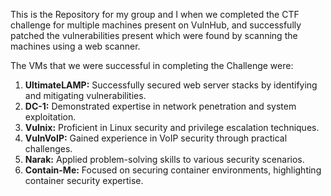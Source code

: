 This is the Repository for my group and I when we completed the CTF challenge for multiple machines present on VulnHub, and successfully patched the vulnerabilities present which were found by scanning the machines using a web scanner.

The VMs that we were successful in completing the Challenge were:
1. **UltimateLAMP:** Successfully secured web server stacks by identifying and mitigating vulnerabilities.
2. **DC-1:** Demonstrated expertise in network penetration and system exploitation.
3. **Vulnix:** Proficient in Linux security and privilege escalation techniques.
4. **VulnVoIP:** Gained experience in VoIP security through practical challenges.
5. **Narak:** Applied problem-solving skills to various security scenarios.
6. **Contain-Me:** Focused on securing container environments, highlighting container security expertise.
